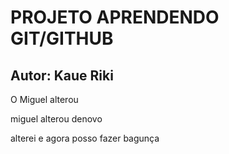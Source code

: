 # PROJETO APRENDENDO GIT/GITHUB

## Autor: Kaue Riki
O Miguel alterou 

miguel alterou denovo

alterei e agora posso fazer bagunça
